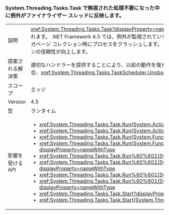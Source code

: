 ### <a name="exceptions-during-unobserved-processing-in-systemthreadingtaskstask-no-longer-propagate-on-finalizer-thread"></a>System.Threading.Tasks.Task で無視された処理不要になった中に例外がファイナライザー スレッドに反映します。

|   |   |
|---|---|
|説明|<xref:System.Threading.Tasks.Task?displayProperty=name> クラスは非同期操作を表すため、非同期処理中に発生する重大ではない例外がすべてキャッチされます。 .NET Framework 4.5 では、例外が監視されていず、コードがタスクを待機していない場合、例外はファイナライザー スレッドに伝播されなくなり、ガベージ コレクション時にプロセスをクラッシュします。 この変更により、Task クラスを使用して、監視されていない非同期処理を実行するアプリケーションの信頼性が向上します。|
|提案される解決策|適切なハンドラーを提供することにより、以前の動作を復元できますアプリは、無視されたの非同期例外がファイナライザー スレッドに反映に依存している場合、<xref:System.Threading.Tasks.TaskScheduler.UnobservedTaskException>イベント、かを設定して、[ランタイムの構成要素](~/docs/framework/configure-apps/file-schema/runtime/throwunobservedtaskexceptions-element.md).|
|スコープ|エッジ|
|Version|4.5|
|型|ランタイム|
|影響を受ける API|<ul><li><xref:System.Threading.Tasks.Task.Run(System.Action)?displayProperty=nameWithType></li><li><xref:System.Threading.Tasks.Task.Run(System.Action,System.Threading.CancellationToken)?displayProperty=nameWithType></li><li><xref:System.Threading.Tasks.Task.Run(System.Func{System.Threading.Tasks.Task})?displayProperty=nameWithType></li><li><xref:System.Threading.Tasks.Task.Run(System.Func{System.Threading.Tasks.Task},System.Threading.CancellationToken)?displayProperty=nameWithType></li><li><xref:System.Threading.Tasks.Task.Run%60%601(System.Func{%60%600})?displayProperty=nameWithType></li><li><xref:System.Threading.Tasks.Task.Run%60%601(System.Func{%60%600},System.Threading.CancellationToken)?displayProperty=nameWithType></li><li><xref:System.Threading.Tasks.Task.Run%60%601(System.Func{System.Threading.Tasks.Task{%60%600}})?displayProperty=nameWithType></li><li><xref:System.Threading.Tasks.Task.Run%60%601(System.Func{System.Threading.Tasks.Task{%60%600}},System.Threading.CancellationToken)?displayProperty=nameWithType></li><li><xref:System.Threading.Tasks.Task.Start?displayProperty=nameWithType></li><li><xref:System.Threading.Tasks.Task.Start(System.Threading.Tasks.TaskScheduler)?displayProperty=nameWithType></li></ul>|


